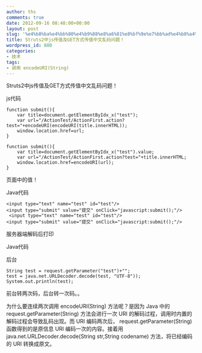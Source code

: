 ```yaml
---
author: ths
comments: true
date: 2012-09-16 08:48:00+00:00
layout: post
slug: '%e4%b8%ba%e4%bb%80%e4%b9%88%e8%a6%81%e8%bf%9e%e7%bb%ad%e4%b8%a4%e6%ac%a1%e8%b0%83%e7%94%a8-encodeuristring'
title: Struts2中js传值及GET方式传值中文乱码问题！
wordpress_id: 880
categories:
- 技术
tags:
- 调用 encodeURI(String)
---
```


Struts2中js传值及GET方式传值中文乱码问题！





js代码 
    
    function submit(){  
        var title=document.getElementByIdx_x("test");  
        var url="/ActionTest/ActionFirst.action?test="+encodeURI(encodeURI(title.innerHTML));  
        window.location.href=url;  
    } 
    
    function submit(){
        var title=document.getElementByIdx_x("test").value;
        var url="/ActionTest/ActionFirst.action?test="+title.innerHTML;
        window.location.href=encodeURI(url);
    }
    
    








页面中的值！






Java代码

    
    <input type="text" name="test" id="test"/>  
    <input type="submit" value="提交" onClick="javascript:submit();"/>  
     <input type="text" name="test" id="test"/>
    <input type="submit" value="提交" onClick="javascript:submit();"/>
    

  
服务器端解码后打印






Java代码






后台

    
    String test = request.getParameter("test")+"";
    test = java.net.URLDecoder.decode(test, "UTF-8"));
    System.out.println(test); 
    

  
前台转两次码，后台转一次码。。






为什么要连续两次调用 encodeURI(String) 方法呢？是因为 Java 中的 request.getParameter(String) 方法会进行一次 URI 的解码过程，调用时内置的解码过程会导致乱码出现。而 URI 编码两次后， request.getParameter(String) 函数得到的是原信息 URI 编码一次的内容。接着用 java.net.URLDecoder.decode(String str,String codename) 方法，将已经编码的 URI 转换成原文。



